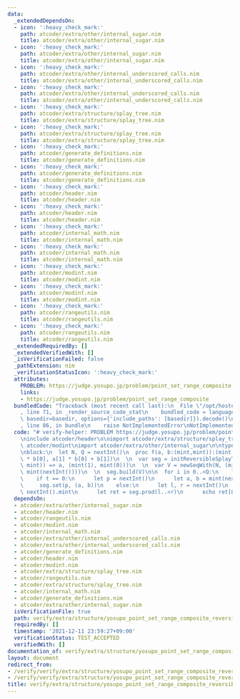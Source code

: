 ```yaml
---
data:
  _extendedDependsOn:
  - icon: ':heavy_check_mark:'
    path: atcoder/extra/other/internal_sugar.nim
    title: atcoder/extra/other/internal_sugar.nim
  - icon: ':heavy_check_mark:'
    path: atcoder/extra/other/internal_sugar.nim
    title: atcoder/extra/other/internal_sugar.nim
  - icon: ':heavy_check_mark:'
    path: atcoder/extra/other/internal_underscored_calls.nim
    title: atcoder/extra/other/internal_underscored_calls.nim
  - icon: ':heavy_check_mark:'
    path: atcoder/extra/other/internal_underscored_calls.nim
    title: atcoder/extra/other/internal_underscored_calls.nim
  - icon: ':heavy_check_mark:'
    path: atcoder/extra/structure/splay_tree.nim
    title: atcoder/extra/structure/splay_tree.nim
  - icon: ':heavy_check_mark:'
    path: atcoder/extra/structure/splay_tree.nim
    title: atcoder/extra/structure/splay_tree.nim
  - icon: ':heavy_check_mark:'
    path: atcoder/generate_definitions.nim
    title: atcoder/generate_definitions.nim
  - icon: ':heavy_check_mark:'
    path: atcoder/generate_definitions.nim
    title: atcoder/generate_definitions.nim
  - icon: ':heavy_check_mark:'
    path: atcoder/header.nim
    title: atcoder/header.nim
  - icon: ':heavy_check_mark:'
    path: atcoder/header.nim
    title: atcoder/header.nim
  - icon: ':heavy_check_mark:'
    path: atcoder/internal_math.nim
    title: atcoder/internal_math.nim
  - icon: ':heavy_check_mark:'
    path: atcoder/internal_math.nim
    title: atcoder/internal_math.nim
  - icon: ':heavy_check_mark:'
    path: atcoder/modint.nim
    title: atcoder/modint.nim
  - icon: ':heavy_check_mark:'
    path: atcoder/modint.nim
    title: atcoder/modint.nim
  - icon: ':heavy_check_mark:'
    path: atcoder/rangeutils.nim
    title: atcoder/rangeutils.nim
  - icon: ':heavy_check_mark:'
    path: atcoder/rangeutils.nim
    title: atcoder/rangeutils.nim
  _extendedRequiredBy: []
  _extendedVerifiedWith: []
  _isVerificationFailed: false
  _pathExtension: nim
  _verificationStatusIcon: ':heavy_check_mark:'
  attributes:
    PROBLEM: https://judge.yosupo.jp/problem/point_set_range_composite
    links:
    - https://judge.yosupo.jp/problem/point_set_range_composite
  bundledCode: "Traceback (most recent call last):\n  File \"/opt/hostedtoolcache/Python/3.10.1/x64/lib/python3.10/site-packages/onlinejudge_verify/documentation/build.py\"\
    , line 71, in _render_source_code_stat\n    bundled_code = language.bundle(stat.path,\
    \ basedir=basedir, options={'include_paths': [basedir]}).decode()\n  File \"/opt/hostedtoolcache/Python/3.10.1/x64/lib/python3.10/site-packages/onlinejudge_verify/languages/nim.py\"\
    , line 86, in bundle\n    raise NotImplementedError\nNotImplementedError\n"
  code: "# verify-helper: PROBLEM https://judge.yosupo.jp/problem/point_set_range_composite\n\
    \ninclude atcoder/header\n\nimport atcoder/extra/structure/splay_tree\nimport\
    \ atcoder/modint\nimport atcoder/extra/other/internal_sugar\n\ntype mint = modint998244353\n\
    \nblock:\n  let N, Q = nextInt()\n  proc f(a, b:(mint,mint)):(mint,mint) = (a[0]\
    \ * b[0], a[1] * b[0] + b[1])\n  \n  var seg = initReversibleSplayTree(f, (a:(mint,\
    \ mint)) => a, (mint(1), mint(0)))\n  \n  var V = newSeqWith(N, (mint(nextInt()),\
    \ mint(nextInt())))\n  \n  seg.build(V)\n\n  for i in 0..<Q:\n    let t = nextInt()\n\
    \    if t == 0:\n      let p = nextInt()\n      let a, b = mint(nextInt())\n \
    \     seg.set(p, (a, b))\n    else:\n      let l, r = nextInt()\n      let x =\
    \ nextInt().mint\n      let ret = seg.prod(l..<r)\n      echo ret[0] * x + ret[1]\n"
  dependsOn:
  - atcoder/extra/other/internal_sugar.nim
  - atcoder/header.nim
  - atcoder/rangeutils.nim
  - atcoder/modint.nim
  - atcoder/internal_math.nim
  - atcoder/extra/other/internal_underscored_calls.nim
  - atcoder/extra/other/internal_underscored_calls.nim
  - atcoder/generate_definitions.nim
  - atcoder/header.nim
  - atcoder/modint.nim
  - atcoder/extra/structure/splay_tree.nim
  - atcoder/rangeutils.nim
  - atcoder/extra/structure/splay_tree.nim
  - atcoder/internal_math.nim
  - atcoder/generate_definitions.nim
  - atcoder/extra/other/internal_sugar.nim
  isVerificationFile: true
  path: verify/extra/structure/yosupo_point_set_range_composite_reversible_splay_tree_test.nim
  requiredBy: []
  timestamp: '2021-12-11 23:59:27+09:00'
  verificationStatus: TEST_ACCEPTED
  verifiedWith: []
documentation_of: verify/extra/structure/yosupo_point_set_range_composite_reversible_splay_tree_test.nim
layout: document
redirect_from:
- /verify/verify/extra/structure/yosupo_point_set_range_composite_reversible_splay_tree_test.nim
- /verify/verify/extra/structure/yosupo_point_set_range_composite_reversible_splay_tree_test.nim.html
title: verify/extra/structure/yosupo_point_set_range_composite_reversible_splay_tree_test.nim
---
```

